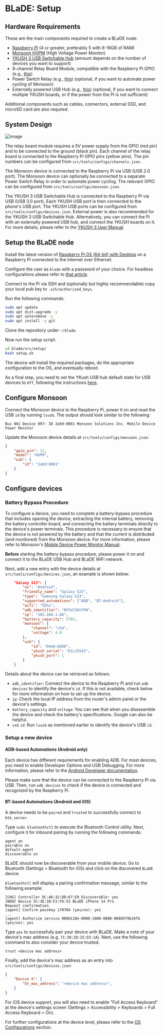 # BLaDE: Setup

## Hardware Requirements

These are the main components required to create a BLaDE node:

- [Raspberry Pi](https://www.raspberrypi.com/products/) (4 or greater, preferably 5 with 8-16GB of RAM)
- [Monsoon HVPM](https://www.msoon.com/high-voltage-power-monitor) (High Voltage Power Monitor)
- [YKUSH 3 USB Switchable Hub](https://www.yepkit.com/product/300110/YKUSH3) (amount depends on the number of devices you want to support)
- 8-channel Relay Board Module, compatible with the Raspberry Pi GPIO (e.g., [this](https://www.amazon.co.uk/Yizhet-Channel-Optocoupler-Raspberry-Channels/dp/B07MJF9Z4K))
- Power Switch Relay (e.g., [this](https://www.amazon.co.uk/gp/product/B0765WBGK6)) (optional, if you want to automate power cycling of Monsoon)
- Externally powered USB Hub (e.g., [this](https://www.amazon.co.uk/gp/product/B07KFGY2CR)) (optional, if you want to connect multiple YKUSH boards, or if the power from the Pi is not sufficient)

Additional components such as cables, connectors, external SSD, and microSD card are also required.

## System Design

![image](images/system-design.png)

The relay board module requires a 5V power supply from the GPIO (red pin) and to be connected to the ground (black pin). Each channel of the relay board is connected to the Raspberry Pi GPIO pins (yellow pins). The pin numbers can be configured from `src/tools/configs/channels.json`.

The Monsoon device is connected to the Raspberry Pi via USB (USB 2.0 port). The Monsoon device can optionally be connected to a separate Power Switch Relay in order to automate power cycling. The relevant GPIO can be configured from `src/tools/configs/monsoon.json`.

The YKUSH 3 USB Switchable Hub is connected to the Raspberry Pi via USB (USB 3.0 port). Each YKUSH USB port is then connected to the phone's USB port. The YKUSH USB ports can be configured from `src/tools/configs/devices.json`. External power is also recommended for the YKUSH 3 USB Switchable Hub. Alternatively, you can connect the Pi with an externally powered USB hub, and connect the YKUSH boards on it. For more details, please refer to the [YKUSH 3 User Manual](https://ykushboards.yepkit.com/docs/ykush3/reference/).


## Setup the BLaDE node

Install the latest version of [Raspberry Pi OS (64-bit) with Desktop](https://www.raspberrypi.com/software/operating-systems/#raspberry-pi-os-64-bit) on a Raspberry Pi connected to the Internet over Ethernet.

Configure the user as `blade` with a password of your choice. For headless configurations please refer to [that article](https://www.raspberrypi.com/documentation/computers/configuration.html#configuring-a-user).

Connect to the Pi via SSH and (optionally but highly recommendable) copy your local pub key to `.ssh/authorized_keys`.

Run the following commands:

```bash
sudo apt update
sudo apt dist-upgrade -y
sudo apt autoremove -y
sudo apt install -y git
```

Clone the repository under `~/blade`.

Now run the setup script:

```bash
cd blade/src/setup/
bash setup.sh
```

The device will install the required packages, do the appropriate configuration to the OS, and eventually reboot.

As a final step, you need to set the YKush USB hub default state for USB devices to `Off`, following the instructions [here](https://www.learn.yepkit.com/reference/ykushcmd-reference-ykush3).


## Configure Monsoon

Connect the Monsoon device to the Raspberry Pi, power it on and read the USB `id` by running `lsusb`. The output should look similar to the following:

```text
Bus 001 Device 097: ID 2ab9:0001 Monsoon Solutions Inc. Mobile Device Power Monitor
```

Update the Monsoon device details at `src/tools/configs/monsoon.json`:

```json
{
    "gpio_pin": 12,
    "model": "HVPM",
    "usb": {
        "id": "2ab9:0001"
    }
}
```


## Configure devices

### Battery Bypass Procedure

To configure a device, you need to complete a battery-bypass procedure that includes opening the device, extracting the internal battery, removing the battery controller board, and connecting the battery terminals directly to the device's power terminals. This procedure is necessary to ensure that the device is not powered by the battery and that the current is distributed (and monitored) from the Monsoon device. For more information, please refer to Monsoon's [Mobile Device Power Monitor Manual](http://msoon.github.io/powermonitor/PowerTool/doc/Power%20Monitor%20Manual.pdf).

**Before** starting the battery bypass procedure, please power it on and connect it to the BLaDE USB Hub and BLaDE WiFi network.

Next, add a new entry with the device details at `src/tools/configs/devices.json`, an example is shown below:

```json
    "Galaxy S23": {
        "os": "Android",
        "friendly_name": "Galaxy S23",
        "type": "Samsung Galaxy S23",
        "supported_automations": ["ADB", "BT-Android"],
        "wifi": "5Ghz",
        "adb_identifier": "RFSVC5KV7PW",
        "ip": "192.168.1.66",
        "battery_capacity": 3785,
        "monsoon": {
            "channel": "ch4",
            "voltage": 4.0
        },
        "usb": {
            "id": "04e8:6860",
            "ykush_serial": "K1L15543",
            "ykush_port": 1
        }
    }
```

Details about the device can be retrieved as follows:

- `adb_identifier`: Connect the device to the Raspberry Pi and run `adb devices` to identify the device's `id`. If this is not available, check below for more information on how to set up the device.
- `ip`: Check the local IP address from the router's admin panel or the device's settings.
- `battery_capacity` and `voltage`: You can see that when you disassemble the device and check the battery's specifications. Google can also be helpful.
- `usb` `id`: Run `lsusb` as mentioned earlier to identify the device's USB `id`.


### Setup a new device

#### ADB-based Automations (Android only)

Each device has different requirements for enabling ADB. For most devices, you need to enable Developer Options and USB Debugging. For more information, please refer to the [Android Developer documentation](https://developer.android.com/studio/debug/dev-options).

Please make sure that the device can be connected to the Raspberry Pi via USB. Then, run `adb devices` to check if the device is connected and recognized by the Raspberry Pi.


#### BT-based Automations (Android and iOS)

A device needs to be `paired` and `trusted` to successfully connect to `btk_server`.

Type `sudo bluetoothctl` to execute the Bluetooth Control utility. Next, configure it for inbound pairing by running the following commands:

```text
agent on
pairable on
default-agent
discoverable on
```

BLaDE should now be discoverable from your mobile device. Go to Bluetooth (Settings > Bluetooth for iOS) and click on the discovered `BLaDE` device.

`bluetoothctl` will display a pairing confirmation message, similar to the following example:

```text
[CHG] Controller DC:A6:32:DD:67:E9 Discoverable: yes
[NEW] Device 5C:3E:1B:F2:F6:53 BLaDE iPhone 14 Pro
Request confirmation
[agent] Confirm passkey 170704 (yes/no): yes
...
[agent] Authorize service 0000110e-0000-1000-8000-00805f9b34fb (yes/no): yes
```

Type `yes` to successfully pair your device with BLaDE. Make a note of your device's mac address (e.g. `71:30:2D:25:D3:1A`). Next, use the following command to also consider your device trusted.

```text
trust <device mac address>
```

Finally, add the device's mac address as an entry into `src/tools/configs/devices.json`:

```json
{
    "Device X": {
        "bt_mac_address": "<device mac address>",
    }
}
```

For iOS device support, you will also need to enable "Full Access Keyboard" at the device's settings screen (Settings > Accessibility > Keyboards > Full Access Keyboard > On).

For further configurations at the device level, please refer to the [OS Configurations](OS_CONFIGURATIONS.md) section.

